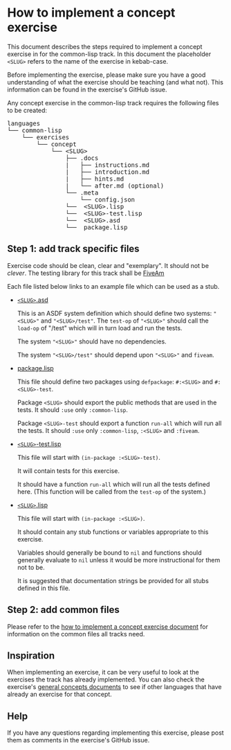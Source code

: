 # How to implement a concept exercise

This document describes the steps required to implement a concept
exercise in for the common-lisp track. In this document the
placeholder `<SLUG>` refers to the name of the exercise in kebab-case.

Before implementing the exercise, please make sure you have a good
understanding of what the exercise should be teaching (and what not).
This information can be found in the exercise's GitHub issue.

Any concept exercise in the common-lisp track requires the following files to
be created:

<pre>
languages
└── common-lisp
    └── exercises
        └── concept
            └── &lt;SLUG&gt;
                ├── .docs
                |   ├── instructions.md
                |   ├── introduction.md
                |   ├── hints.md
                |   └── after.md (optional)
                └── .meta
                    └── config.json
                └──  &lt;SLUG&gt;.lisp
                └──  &lt;SLUG&gt;-test.lisp
                └──  &lt;SLUG&gt;.asd
                └──  package.lisp
</pre>

## Step 1: add track specific files

Exercise code should be clean, clear and "exemplary". It should not be
*clever*. The testing library for this track shall be
[FiveAm][fiveam]

Each file listed below links to an example file which can be used as a
stub. 

* [`<SLUG>`.asd](examples/exercise-stubs/slug.asd)

    This is an ASDF system definition which should define two systems:
    `"<SLUG>"` and `"<SLUG>/test"`. The `test-op` of `"<SLUG>"` should
    call the `load-op` of "<SLUG>/test" which will in turn load and
    run the tests.
    
    The system `"<SLUG>"` should have no dependencies.
    
    The system `"<SLUG>/test"` should depend upon `"<SLUG>"` and
    `fiveam`. 
    
* [package.lisp](examples/exercise-stubs/package.lisp)

    This file should define two packages using `defpackage`:
    `#:<SLUG>` and `#:<SLUG>-test`.
    
    Package `<SLUG>` should export the public methods that are used in
    the tests. It should `:use` only `:common-lisp`.
    
    Package `<SLUG>-test` should export a function `run-all` which
    will run all the tests. It should `:use` only `:common-lisp`,
    `:<SLUG>` and `:fiveam`.

* [`<SLUG>`-test.lisp](examples/exercise-stubs/slug-test.lisp)

    This file will start with `(in-package :<SLUG>-test)`.
    
    It will contain tests for this exercise.
    
    It should have a function `run-all` which will run all the tests
    defined here. (This function will be called from the `test-op` of
    the system.)

* [`<SLUG>`.lisp](examples/exercise-stubs/slug.lisp)

    This file will start with `(in-package :<SLUG>)`.
    
    It should contain any stub functions or variables appropriate to
    this exercise.
    
    Variables should generally be bound to `nil` and functions should
    generally evaluate to `nil` unless it would be more instructional
    for them not to be.
    
    It is suggested that documentation strings be provided for all
    stubs defined in this file.

## Step 2: add common files

Please refer to the [how to implement a concept exercise
document][how-to-implement-concept-exercise] for information on the
common files all tracks need.

## Inspiration

When implementing an exercise, it can be very useful to look at the
exercises the track has already implemented. You can also check the
exercise's [general concepts documents][reference] to see if other
languages that have already an exercise for that concept.

## Help

If you have any questions regarding implementing this exercise, please
post them as comments in the exercise's GitHub issue.

[how-to-implement-concept-exercise]: ../../../docs/maintainers/generic-how-to-implement-a-concept-exercise.md
[fiveam]: https://github.com/sionescu/fiveam
[reference]: ../../../reference/concepts/README.md

